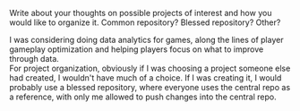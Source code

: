 Write about your thoughts on possible projects of interest and how you would like to organize it. Common repository? Blessed repository? Other?

I was considering doing data analytics for games, along the lines of player gameplay optimization and helping players focus on what to improve through data.  
For project organization, obviously if I was choosing a project someone else had created, I wouldn't have much of a choice.  If I was creating it,
I would probably use a blessed repository, where everyone uses the central repo as a reference, with only me allowed to push changes into the central repo.
